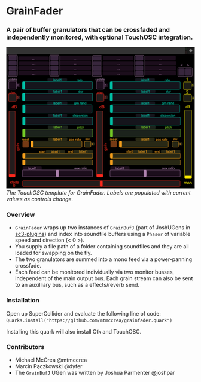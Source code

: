 # GrainFader

### A pair of buffer granulators that can be crossfaded and independently monitored, with optional TouchOSC integration.

![The GrainFader interface in TouchOSC](HelpSource/img/gfdr_blank_interface.png)*The TouchOSC template for GrainFader. Labels are populated with current values as controls change.*

### Overview
- `GrainFader` wraps up two instances of `GrainBufJ` (part of JoshUGens in
[sc3-plugins](https://github.com/supercollider/sc3-plugins)) and index into soundfile buffers using a `Phasor` of variable speed and direction (< 0 >).
- You supply a file path of a folder containing soundfiles and they are all
loaded for swapping on the fly.
- The two granulators are summed into a mono feed via a power-panning crossfade.
- Each feed can be monitored individually via two monitor busses, independent
of the main output bus. Each grain stream can also be sent to an auxilliary bus,
such as a effects/reverb send.

### Installation

Open up SuperCollider and evaluate the following line of code:
`Quarks.install("https://github.com/mtmccrea/grainfader.quark")`

Installing this quark will also install Ctk and TouchOSC.

### Contributors

- Michael McCrea @mtmccrea
- Marcin Pączkowski @dyfer
- The `GrainBufJ` UGen was written by Joshua Parmenter @joshpar
